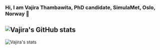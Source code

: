 ### Hi, I am Vajira Thambawita, PhD candidate, SimulaMet, Oslo, Norway 👋
![Vajira's GitHub stats](https://github-readme-stats.vercel.app/api?username=vlbthambawita&show_icons=true&theme=dark)
---
![Vajira's stats](https://github-readme-stats.vercel.app/api/top-langs/?username=vlbthambawita&layout=compact&theme=dark)

<!--
**vlbthambawita/vlbthambawita** is a ✨ _special_ ✨ repository because its `README.md` (this file) appears on your GitHub profile.

Here are some ideas to get you started:

- 🔭 I’m currently working on ...
- 🌱 I’m currently learning ...
- 👯 I’m looking to collaborate on ...
- 🤔 I’m looking for help with ...
- 💬 Ask me about ...
- 📫 How to reach me: ...
- 😄 Pronouns: ...
- ⚡ Fun fact: ...
-->
